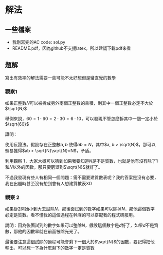 # 解法

## 一些檔案

* 我剛寫完的AC code: sol.py
* README.pdf，因為github不支援latex，所以建議下載pdf來看

## 題解

寫出有效率的解法需要一些可能不太好想但是蠻直覺的數學

### 觀察1

如果正整數$N$可以被拆成另外兩個正整數的乘積，則其中一個正整數必定不大於$\sqrt{N}$

舉例來說，$60 = 1 \cdot 60 = 2 \cdot 30 = 6 \cdot 10$，可以發現不管怎麼拆其中一個一定小於$\sqrt{60}$

證明：

使用反證法。假設存在正整數$a, b$ 使得$ab = N$，其中$a, b > \sqrt{N}$，那可以輕易推得$ab > \sqrt{N}\sqrt{N}=N$，矛盾。



利用觀察 1，大家大概可以猜到如果我要知道$N$是不是質數，也就是他有沒有除了$1$和$N$以外的因數，那只要窮舉到$\sqrt{N}$就好了。

不過我發現有些人有相同一個問題：需不需要建質數表呢？我的答案是沒有必要，我在出題時甚至沒有想到會有人想建質數表XD

### 觀察 2

如果從2開始小到大去試除$N$，那後面試到的數字如果可以除掉$N$，那他這個數字必定是質數。看不懂我的這個過程在幹麻的可以搭配我的程式碼服用。

說明：因為後面試到的數字如果可以整除$N$，假設這個數字是$d$好了，如果$d$不是質數，那他的因數早就在前面被除光光了。



最後要注意這個試除的過程可能會剩下一個大於$\sqrt{N}$的因數，要記得把他輸出，可以想一下為什麼剩下的數字一定是質數



